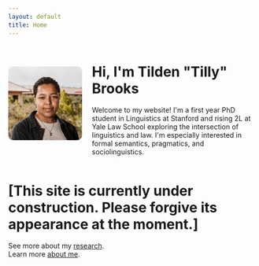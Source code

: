 ```yaml
---
layout: default
title: Home
---
```

<div style="display: flex; align-items: center; gap: 20px;">

  <img src="/assets/img/KH Headshot.jpeg" alt="Tilden 'Tilly' Brooks" style="width: 150px; height: auto; border-radius: 10px;">

  <div>
    <h1>Hi, I'm Tilden "Tilly" Brooks</h1>
    <p>Welcome to my website! I'm a first year PhD student in Linguistics at Stanford and rising 2L at Yale Law School exploring the intersection of linguistics and law.  I'm especially interested in formal semantics, pragmatics, and sociolinguistics.</p>

  </div>

</div>


# [This site is currently under construction.  Please forgive its appearance at the moment.]



See more about my [research](/research).  
Learn more [about me](/about).  
